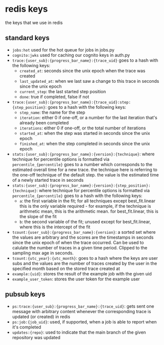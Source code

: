 # redis keys

the keys that we use in redis

## standard keys

- `jobs:hot` used for the hot queue for jobs in jobs.py
- `cognito:jwks` used for caching our cognito keys in auth.py
- `trace:{user_sub}:{progress_bar_name}:{trace_uid}` goes to a hash with the following keys:
  - `created_at`: seconds since the unix epoch when the trace was created
  - `last_updated_at`: when we last saw a change to this trace in seconds since the unix epoch
  - `current_step`: the last started step position
  - `done`: true if completed, false if not
- `trace:{user_sub}:{progress_bar_name}:{trace_uid}:step:{step_position}`: goes to a hash with the following keys:
  - `step_name`: the name for the step
  - `iteration`: either 0 if one-off, or a number for the last iteration that's already been completed
  - `iterations`: either 0 if one-off, or the total number of iterations
  - `started_at`: when the step was started in seconds since the unix epoch
  - `finished_at`: when the step completed in seconds since the unix epoch
- `stats:{user_sub}:{progress_bar_name}:{version}:{technique}`: where technique for percentile options is formatted via `percentile_{percentile}` goes to a number which corresponds to the estimated overall time for a new trace. the technique here is referring to the one-off technique of the default step. the value is the estimated time of a newly started trace in seconds
- `stats:{user_sub}:{progress_bar_name}:{version}:{step_position}:{technique}`: where technique for percentile options is formatted via `percentile_{percentile}` goes to a hash with the following keys:
  - `a`: the first variable in the fit; for all techniques except best_fit.linear this is the only variable required - for example, if the technique is arithmetic mean, this is the arithmetic mean. for best_fit.linear, this is the slope of the fit
  - `b`: the second variable of the fit; unused except for best_fit.linear, where this is the intercept of the fit
- `tcount:{user_sub}:{progress_bar_name}:{version}`: a sorted set where the values are arbitrary and the scores are the timestamps in seconds since the unix epoch of when the trace occurred. Can be used to calulate the number of traces in a given time period. Clipped to the sampling max age in seconds.
- `tcount:{utc_year}:{utc_month}`: goes to a hash where the keys are user subs and the values are the number of traces created by the user in the specified month based on the stored trace created at 
- `example:{uid}`: stores the result of the example job with the given uid
- `example_user_token`: stores the user token for the example user

## pubsub keys

- `ps:trace:{user_sub}:{progress_bar_name}:{trace_uid}`: gets sent one message with arbitrary content whenever the corresponding trace is updated (or created) in redis
- `ps:job:{job_uid}`: used, if supported, when a job is able to report when it's completed
- `updates:{repo}`: used to indicate that the main branch of the given repository was updated
